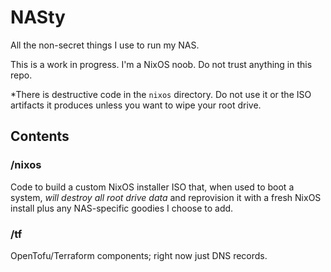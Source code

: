 # NASty

All the non-secret things I use to run my NAS.

This is a work in progress. I'm a NixOS noob. Do not trust anything in this
repo.

*There is destructive code in the `nixos` directory. Do not use it or the ISO
artifacts it produces unless you want to wipe your root drive.

## Contents

### /nixos

Code to build a custom NixOS installer ISO that, when used to boot a system,
*will destroy all root drive data* and reprovision it with a fresh NixOS
install plus any NAS-specific goodies I choose to add.

### /tf

OpenTofu/Terraform components; right now just DNS records.
